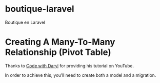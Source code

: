 # boutique-laravel
Boutique en Laravel

# Creating A Many-To-Many Relationship (Pivot Table)

Thanks to [Code with Daryl](https://www.youtube.com/watch?v=2oFNu_RhTt4) for providing his tutorial on YouTube.

In order to achieve this, you'll need to create both a model and a migration.
